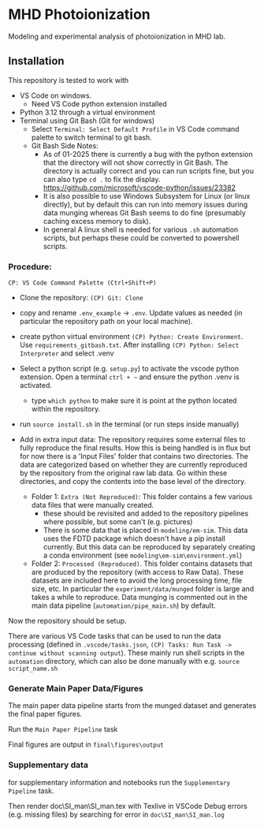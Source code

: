 # MHD Photoionization

Modeling and experimental analysis of photoionization in MHD lab. 

## Installation 

This repository is tested to work with 
* VS Code on windows. 
    * Need VS Code python extension installed
* Python 3.12 through a virtual environment
* Terminal using Git Bash (Git for windows)
    * Select `Terminal: Select Default Profile` in VS Code command palette to switch terminal to git bash.
    * Git Bash Side Notes:
        * As of 01-2025 there is currently a bug with the python extension that the directory will not show correctly in Git Bash. The directory is actually correct and you can run scripts fine, but you can also type `cd .` to fix the display. https://github.com/microsoft/vscode-python/issues/23382
        * It is also possible to use Windows Subsystem for Linux (or linux directly), but by default this can run into memory issues during data munging whereas Git Bash seems to do fine (presumably caching excess memory to disk). 
        * In general A linux shell is needed for various `.sh` automation scripts, but perhaps these could be converted to powershell scripts. 

### Procedure:

`CP: VS Code Command Palette (Ctrl+Shift+P)`


* Clone the repository: `(CP) Git: Clone`

* copy and rename `.env_example` -> `.env`. Update values as needed (in particular the repository path on your local machine).  

* create python virtual environment `(CP) Python: Create Environment`. Use `requirements_gitbash.txt`. After installing `(CP) Python: Select Interpreter` and select .venv

* Select a python script (e.g. `setup.py`) to activate the vscode python extension. Open a terminal `ctrl + ~` and ensure the python .venv is activated. 
    * type `which python` to make sure it is point at the python located within the repository. 

* run `source install.sh` in the terminal (or run steps inside manually)


* Add in extra input data: The repository requires some external files to fully reproduce the final results. How this is being handled is in flux but for now there is a 'Input Files' folder that contains two directories. The data are categorized based on whether they are currently reproduced by the repository from the original raw lab data. Go within these directories, and copy the contents into the base level of the directory. 
    * Folder 1: `Extra (Not Reproduced)`: This folder contains a few various data files that were manually created. 
        * these should be revisited and added to the repository pipelines where possible, but some can't (e.g. pictures)
        * There is some data that is placed in `modeling/em-sim`. This data uses the FDTD package which doesn't have a pip install currently. But this data can be reproduced by separately creating a conda environment (see `modeling\em-sim\environment.yml`)
    * Folder 2: `Processed (Reproduced)`. This folder contains datasets that are produced by the repository (with access to Raw Data). These datasets are included here to avoid the long processing time, file size, etc. In particular the `experiment/data/munged` folder is large and takes a while to reproduce. Data munging is commented out in the main data pipeline (`automation/pipe_main.sh`) by default. 

Now the repository should be setup. 

There are various VS Code tasks that can be used to run the data processing (defined in `.vscode/tasks.json`,  `(CP) Tasks: Run Task -> continue without scanning output`). These mainly run shell scripts in the `automation` directory, which can also be done manually with e.g. `source script_name.sh`

### Generate Main Paper Data/Figures


The main paper data pipeline starts from the munged dataset and generates the final paper figures. 

Run the `Main Paper Pipeline` task

Final figures are output in `final\figures\output`

### Supplementary data

for supplementary information and notebooks run the `Supplementary Pipeline` task. 

Then render doc\SI_man\SI_man.tex with Texlive in VSCode
    Debug errors (e.g. missing files) by searching for error in  `doc\SI_man\SI_man.log`

